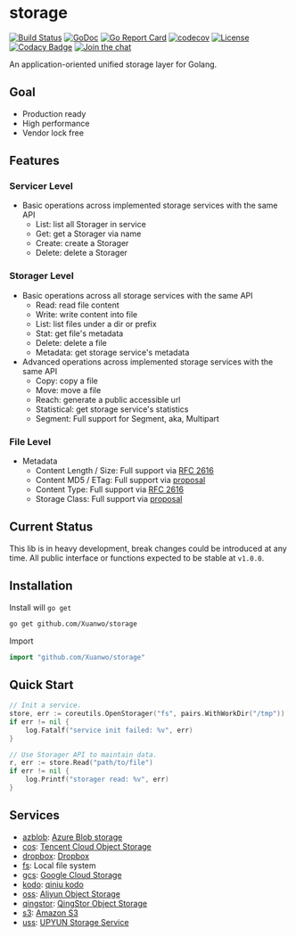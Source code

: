 # storage

[![Build Status](https://travis-ci.com/Xuanwo/storage.svg?branch=master)](https://travis-ci.com/Xuanwo/storage)
[![GoDoc](https://godoc.org/github.com/Xuanwo/storage?status.svg)](https://godoc.org/github.com/Xuanwo/storage)
[![Go Report Card](https://goreportcard.com/badge/github.com/Xuanwo/storage)](https://goreportcard.com/report/github.com/Xuanwo/storage)
[![codecov](https://codecov.io/gh/Xuanwo/storage/branch/master/graph/badge.svg)](https://codecov.io/gh/Xuanwo/storage)
[![License](https://img.shields.io/badge/license-apache%20v2-blue.svg)](https://github.com/Xuanwo/storage/blob/master/LICENSE)
[![Codacy Badge](https://api.codacy.com/project/badge/Grade/15867a455afc4f24a763a5ed1011e05a)](https://app.codacy.com/manual/Xuanwo/storage?utm_source=github.com&utm_medium=referral&utm_content=Xuanwo/storage&utm_campaign=Badge_Grade_Settings)
[![Join the chat](https://img.shields.io/badge/chat-online-blue?style=flat&logo=telegram)](https://t.me/storage_dev)

An application-oriented unified storage layer for Golang.

## Goal

- Production ready
- High performance
- Vendor lock free

## Features

### Servicer Level

- Basic operations across implemented storage services with the same API
  - List: list all Storager in service
  - Get: get a Storager via name
  - Create: create a Storager
  - Delete: delete a Storager

### Storager Level

- Basic operations across all storage services with the same API
  - Read: read file content
  - Write: write content into file
  - List: list files under a dir or prefix
  - Stat: get file's metadata
  - Delete: delete a file
  - Metadata: get storage service's metadata
- Advanced operations across implemented storage services with the same API
  - Copy: copy a file
  - Move: move a file
  - Reach: generate a public accessible url
  - Statistical: get storage service's statistics
  - Segment: Full support for Segment, aka, Multipart

### File Level

- Metadata
  - Content Length / Size: Full support via [RFC 2616](https://tools.ietf.org/html/rfc2616)
  - Content MD5 / ETag: Full support via [proposal](docs/design/14-normalize-content-hash-check.md)
  - Content Type: Full support via [RFC 2616](https://tools.ietf.org/html/rfc2616)
  - Storage Class: Full support via [proposal](docs/design/8-normalize-metadata-storage-class.md)  

## Current Status

This lib is in heavy development, break changes could be introduced at any time. All public interface or functions expected to be stable at `v1.0.0`.

## Installation

Install will `go get`

```bash
go get github.com/Xuanwo/storage
```

Import

```go
import "github.com/Xuanwo/storage"
```

## Quick Start

```go
// Init a service.
store, err := coreutils.OpenStorager("fs", pairs.WithWorkDir("/tmp"))
if err != nil {
    log.Fatalf("service init failed: %v", err)
}

// Use Storager API to maintain data.
r, err := store.Read("path/to/file")
if err != nil {
    log.Printf("storager read: %v", err)
}
```

## Services

- [azblob](docs/services/azblob.md): [Azure Blob storage](https://docs.microsoft.com/en-us/azure/storage/blobs/)
- [cos](docs/services/cos.md): [Tencent Cloud Object Storage](https://cloud.tencent.com/product/cos)
- [dropbox](docs/services/dropbox.md): [Dropbox](https://www.dropbox.com)
- [fs](docs/services/fs.md): Local file system
- [gcs](docs/services/gcs.md): [Google Cloud Storage](https://cloud.google.com/storage/)
- [kodo](docs/services/kodo.md): [qiniu kodo](https://www.qiniu.com/products/kodo)
- [oss](docs/services/oss.md): [Aliyun Object Storage](https://www.aliyun.com/product/oss)
- [qingstor](docs/services/qingstor.md): [QingStor Object Storage](https://www.qingcloud.com/products/qingstor/)
- [s3](docs/services/s3.md): [Amazon S3](https://aws.amazon.com/s3/)
- [uss](docs/services/uss.md): [UPYUN Storage Service](https://www.upyun.com/products/file-storage)
